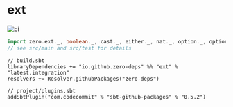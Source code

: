 # ext

![ci](https://github.com/zero-deps/ext/workflows/ci/badge.svg)

```scala
import zero.ext._, boolean._, cast._, either._, nat._, option._, option.cat._, seq._, trampoline._, traverse._, validate._
// see src/main and src/test for details
```

```
// build.sbt
libraryDependencies += "io.github.zero-deps" %% "ext" % "latest.integration"
resolvers += Resolver.githubPackages("zero-deps")

// project/plugins.sbt
addSbtPlugin("com.codecommit" % "sbt-github-packages" % "0.5.2")
```
